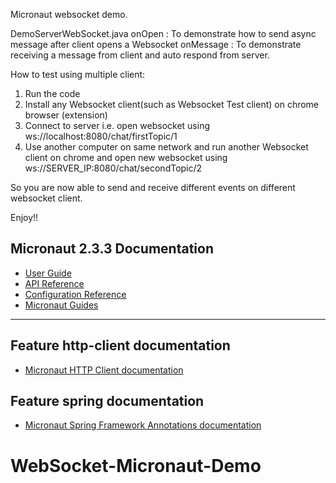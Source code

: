 Micronaut websocket demo.

DemoServerWebSocket.java
onOpen :  To demonstrate how to send async message after client opens a Websocket
onMessage : To demonstrate receiving a message from client and auto respond from server.

How to test using multiple client:
1. Run the code
2. Install any Websocket client(such as Websocket Test client) on chrome browser (extension)
3. Connect to server i.e. open websocket using ws://localhost:8080/chat/firstTopic/1
4. Use another computer on same network and run another Websocket client on chrome and open new websocket using ws://SERVER_IP:8080/chat/secondTopic/2

So you are now able to send and receive different events on different websocket client.

Enjoy!!

## Micronaut 2.3.3 Documentation

- [User Guide](https://docs.micronaut.io/2.3.3/guide/index.html)
- [API Reference](https://docs.micronaut.io/2.3.3/api/index.html)
- [Configuration Reference](https://docs.micronaut.io/2.3.3/guide/configurationreference.html)
- [Micronaut Guides](https://guides.micronaut.io/index.html)
---

## Feature http-client documentation

- [Micronaut HTTP Client documentation](https://docs.micronaut.io/latest/guide/index.html#httpClient)

## Feature spring documentation

- [Micronaut Spring Framework Annotations documentation](https://micronaut-projects.github.io/micronaut-spring/latest/guide/index.html)

# WebSocket-Micronaut-Demo
